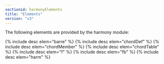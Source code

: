 ```yaml
---
sectionid: harmonyElements
title: "Elements"
version: "v3"
---
```


The following elements are provided by the harmony module:

{% include desc elem="barre" %} 
{% include desc elem="chordDef" %} 
{% include desc elem="chordMember" %} 
{% include desc elem="chordTable" %} 
{% include desc elem="f" %} 
{% include desc elem="fb" %} 
{% include desc elem="harm" %} 

